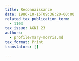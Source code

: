 ```yaml
---
title: Reconnaissance
date: 1986-10-15T09:36:20+00:00
related_tax_publication_term:
  - 1103
tax_issue: AGNI 23
authors:
  - profile/mary-morris.md
tax_format: Print
translators: []

---
```

